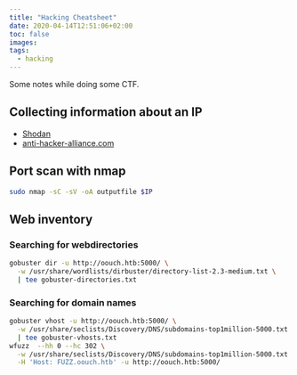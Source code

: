```yaml
---
title: "Hacking Cheatsheet"
date: 2020-04-14T12:51:06+02:00
toc: false
images:
tags:
  - hacking
---
```


Some notes while doing some CTF.

## Collecting information about an IP

- [Shodan](https://shodan.io)
- [anti-hacker-alliance.com](https://anti-hacker-alliance.com)

## Port scan with nmap

```sh
sudo nmap -sC -sV -oA outputfile $IP
```

## Web inventory

### Searching for webdirectories

```sh
gobuster dir -u http://oouch.htb:5000/ \
  -w /usr/share/wordlists/dirbuster/directory-list-2.3-medium.txt \
  | tee gobuster-directories.txt
```

### Searching for domain names

```sh
gobuster vhost -u http://oouch.htb:5000/ \
  -w /usr/share/seclists/Discovery/DNS/subdomains-top1million-5000.txt \
  | tee gobuster-vhosts.txt
wfuzz  --hh 0 --hc 302 \
  -w /usr/share/seclists/Discovery/DNS/subdomains-top1million-5000.txt \
  -H 'Host: FUZZ.oouch.htb' -u http://oouch.htb:5000/
```
